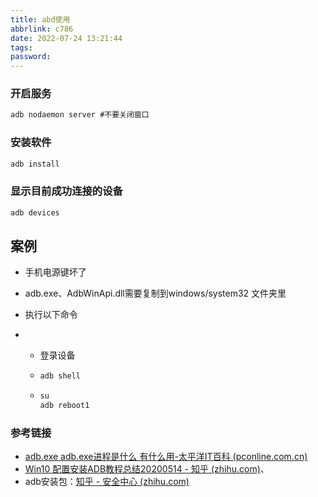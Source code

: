 ```yaml
---
title: abd使用
abbrlink: c786
date: 2022-07-24 13:21:44
tags:
password:
---
```






### 开启服务

~~~cmd
adb nodaemon server #不要关闭窗口
~~~



### 安装软件

~~~cmd
adb install
~~~







### 显示目前成功连接的设备

~~~cmd
adb devices
~~~









## 案例

* 手机电源键坏了

* adb.exe、AdbWinApi.dll需要复制到windows/system32 文件夹里

* 执行以下命令

* * 登录设备

  * ~~~cmd
    adb shell
    ~~~

  * ~~~cmd
    su
    adb reboot1
    ~~~







### 参考链接

* [adb.exe adb.exe进程是什么 有什么用-太平洋IT百科 (pconline.com.cn)](https://product.pconline.com.cn/itbk/software/dnyw/1704/9090747.html)
* [Win10 配置安装ADB教程总结20200514 - 知乎 (zhihu.com)](https://zhuanlan.zhihu.com/p/140828682)、
* adb安装包：[知乎 - 安全中心 (zhihu.com)](https://link.zhihu.com/?target=https%3A//dl.google.com/android/repository/platform-tools-latest-windows.zip)

